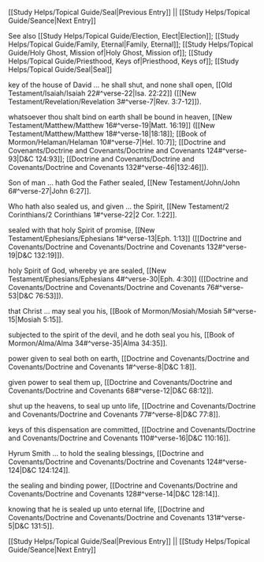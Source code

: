 [[Study Helps/Topical Guide/Seal|Previous Entry]]  ||  [[Study Helps/Topical Guide/Seance|Next Entry]]

 See also [[Study Helps/Topical Guide/Election, Elect|Election]]; [[Study Helps/Topical Guide/Family, Eternal|Family, Eternal]]; [[Study Helps/Topical Guide/Holy Ghost, Mission of|Holy Ghost, Mission of]]; [[Study Helps/Topical Guide/Priesthood, Keys of|Priesthood, Keys of]]; [[Study Helps/Topical Guide/Seal|Seal]]

 key of the house of David ... he shall shut, and none shall open, [[Old Testament/Isaiah/Isaiah 22#^verse-22|Isa. 22:22]] ([[New Testament/Revelation/Revelation 3#^verse-7|Rev. 3:7-12]]).

 whatsoever thou shalt bind on earth shall be bound in heaven, [[New Testament/Matthew/Matthew 16#^verse-19|Matt. 16:19]] ([[New Testament/Matthew/Matthew 18#^verse-18|18:18]]; [[Book of Mormon/Helaman/Helaman 10#^verse-7|Hel. 10:7]]; [[Doctrine and Covenants/Doctrine and Covenants/Doctrine and Covenants 124#^verse-93|D&C 124:93]]; [[Doctrine and Covenants/Doctrine and Covenants/Doctrine and Covenants 132#^verse-46|132:46]]).

 Son of man ... hath God the Father sealed, [[New Testament/John/John 6#^verse-27|John 6:27]].

 Who hath also sealed us, and given ... the Spirit, [[New Testament/2 Corinthians/2 Corinthians 1#^verse-22|2 Cor. 1:22]].

 sealed with that holy Spirit of promise, [[New Testament/Ephesians/Ephesians 1#^verse-13|Eph. 1:13]] ([[Doctrine and Covenants/Doctrine and Covenants/Doctrine and Covenants 132#^verse-19|D&C 132:19]]).

 holy Spirit of God, whereby ye are sealed, [[New Testament/Ephesians/Ephesians 4#^verse-30|Eph. 4:30]] ([[Doctrine and Covenants/Doctrine and Covenants/Doctrine and Covenants 76#^verse-53|D&C 76:53]]).

 that Christ ... may seal you his, [[Book of Mormon/Mosiah/Mosiah 5#^verse-15|Mosiah 5:15]].

 subjected to the spirit of the devil, and he doth seal you his, [[Book of Mormon/Alma/Alma 34#^verse-35|Alma 34:35]].

 power given to seal both on earth, [[Doctrine and Covenants/Doctrine and Covenants/Doctrine and Covenants 1#^verse-8|D&C 1:8]].

 given power to seal them up, [[Doctrine and Covenants/Doctrine and Covenants/Doctrine and Covenants 68#^verse-12|D&C 68:12]].

 shut up the heavens, to seal up unto life, [[Doctrine and Covenants/Doctrine and Covenants/Doctrine and Covenants 77#^verse-8|D&C 77:8]].

 keys of this dispensation are committed, [[Doctrine and Covenants/Doctrine and Covenants/Doctrine and Covenants 110#^verse-16|D&C 110:16]].

 Hyrum Smith ... to hold the sealing blessings, [[Doctrine and Covenants/Doctrine and Covenants/Doctrine and Covenants 124#^verse-124|D&C 124:124]].

 the sealing and binding power, [[Doctrine and Covenants/Doctrine and Covenants/Doctrine and Covenants 128#^verse-14|D&C 128:14]].

 knowing that he is sealed up unto eternal life, [[Doctrine and Covenants/Doctrine and Covenants/Doctrine and Covenants 131#^verse-5|D&C 131:5]].

[[Study Helps/Topical Guide/Seal|Previous Entry]]  ||  [[Study Helps/Topical Guide/Seance|Next Entry]]
